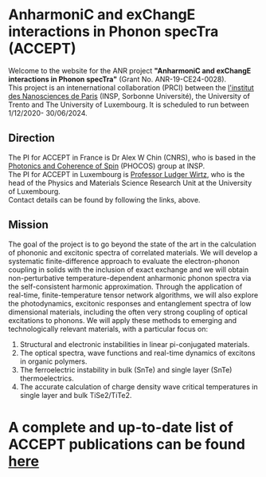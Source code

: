 # AnharmoniC and exChangE interactions in Phonon specTra (ACCEPT)
Welcome to the website for the ANR project **"AnharmoniC and exChangE interactions in Phonon specTra"** (Grant No. ANR-19-CE24-0028).  
This project is an intenernational collaboration (PRCI) between the [l'institut des Nanosciences de Paris](https://www.insp.upmc.fr/?lang=fr) (INSP, Sorbonne Université), the University of Trento and The University of Luxembourg. It is scheduled to run between 1/12/2020- 30/06/2024. 

## Direction
The PI for ACCEPT in France is Dr Alex W Chin (CNRS), who is based in the [Photonics and Coherence of Spin](https://www.insp.upmc.fr/-Photonique-et-coherence-de-spin-.html?lang=fr) (PHOCOS) group at INSP.  
The PI for ACCEPT in Luxembourg is [Professor Ludger Wirtz](https://wwwen.uni.lu/research/fstm/dphyms/people/ludger_wirtz), who is the head of the Physics and Materials Science Research Unit at the University of Luxembourg.  
Contact details can be found by following the links, above. 

## Mission
The goal of the project is to go beyond the state of the art in the calculation of phononic and excitonic spectra of correlated materials. We will develop a systematic finite-difference approach to evaluate the electron-phonon coupling in solids with the inclusion of exact exchange and we will obtain non-perturbative temperature-dependent anharmonic phonon spectra via the self-consistent harmonic approximation. Through the application of real-time, finite-temperature tensor network algorithms, we will also explore the photodynamics, excitonic responses and entanglement spectra of low dimensional materials, including the often very strong coupling of optical excitations to phonons. We will apply these methods to emerging and technologically relevant materials, with a particular focus on: 

1. Structural and electronic instabilities in linear pi-conjugated materials.
2. The optical spectra, wave functions and real-time dynamics of excitons in organic polymers.
3. The ferroelectric instability in bulk (SnTe) and single layer (SnTe) thermoelectrics. 
4. The accurate calculation of charge density wave critical temperatures in single layer and bulk TiSe2/TiTe2. 



# A complete and up-to-date list of ACCEPT publications can be found [here](https://awc307.github.io/ANR-ACCEPT/Publications)
